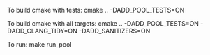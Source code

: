 To build cmake with tests:
    cmake .. -DADD_POOL_TESTS=ON

To build cmake with all targets:
    cmake .. -DADD_POOL_TESTS=ON -DADD_CLANG_TIDY=ON -DADD_SANITIZERS=ON

To run:
    make run_pool
    